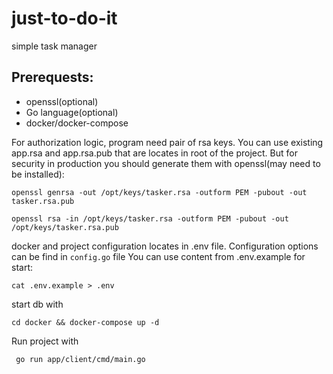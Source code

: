 # just-to-do-it
simple task manager

## Prerequests: 
- openssl(optional)
- Go language(optional)
- docker/docker-compose


For authorization logic, program need pair of rsa keys.
You can use existing app.rsa and app.rsa.pub that are locates in root of the project. 
But for security in production you should generate them with openssl(may need to be installed):

```openssl genrsa -out /opt/keys/tasker.rsa -outform PEM -pubout -out tasker.rsa.pub```

```openssl rsa -in /opt/keys/tasker.rsa -outform PEM -pubout -out /opt/keys/tasker.rsa.pub```

docker and project configuration locates in .env file. Configuration options can be find in `config.go` file You can use content from .env.example for start:

```cat .env.example > .env```


start db with 

```cd docker && docker-compose up -d ```



Run project with

``` go run app/client/cmd/main.go```